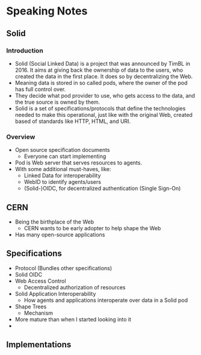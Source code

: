 # Speaking Notes

## Solid

### Introduction

* Solid (Social Linked Data) is a project that was announced by TimBL in 2016. It aims at giving back the ownership of data to the users, who created the data in the first place. It does so by decentralizing the Web.
* Meaning data is stored in so called pods, where the owner of the pod has full control over.
* They decide what pod provider to use, who gets access to the data, and the true source is owned by them.
* Solid is a set of specifications/protocols that define the technologies needed to make this operational, just like with the original Web, created based of standards like HTTP, HTML, and URI.

### Overview

* Open source specification documents
  * Everyone can start implementing
* Pod is Web server that serves resources to agents.
* With some additional must-haves, like:
  * Linked Data for interoperability
  * WebID to identify agents/users
  * (Solid-)OIDC, for decentralized authentication (Single Sign-On)

## CERN

* Being the birthplace of the Web
  * CERN wants to be early adopter to help shape the Web
* Has many open-source applications

## Specifications

* Protocol (Bundles other specifications)
* Solid OIDC
* Web Access Control
  * Decentralized authorization of resources
* Solid Application Interoperability
  * How agents and applications interoperate over data in a Solid pod
* Shape Trees
  * Mechanism
* More mature than when I started looking into it
*

## Implementations

